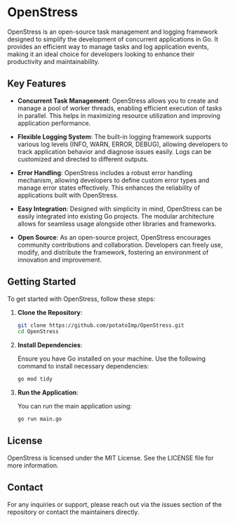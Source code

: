 # OpenStress

OpenStress is an open-source task management and logging framework designed to simplify the development of concurrent applications in Go. It provides an efficient way to manage tasks and log application events, making it an ideal choice for developers looking to enhance their productivity and maintainability.

## Key Features

- **Concurrent Task Management**: OpenStress allows you to create and manage a pool of worker threads, enabling efficient execution of tasks in parallel. This helps in maximizing resource utilization and improving application performance.

- **Flexible Logging System**: The built-in logging framework supports various log levels (INFO, WARN, ERROR, DEBUG), allowing developers to track application behavior and diagnose issues easily. Logs can be customized and directed to different outputs.

- **Error Handling**: OpenStress includes a robust error handling mechanism, allowing developers to define custom error types and manage error states effectively. This enhances the reliability of applications built with OpenStress.

- **Easy Integration**: Designed with simplicity in mind, OpenStress can be easily integrated into existing Go projects. The modular architecture allows for seamless usage alongside other libraries and frameworks.

- **Open Source**: As an open-source project, OpenStress encourages community contributions and collaboration. Developers can freely use, modify, and distribute the framework, fostering an environment of innovation and improvement.

## Getting Started

To get started with OpenStress, follow these steps:

1. **Clone the Repository**:
   ```bash
   git clone https://github.com/potatoImp/OpenStress.git
   cd OpenStress
2. **Install Dependencies**:

   Ensure you have Go installed on your machine. Use the following command to install necessary dependencies:
   ```bash
   go mod tidy
4. **Run the Application**:
  
   You can run the main application using:
   ```bash
   go run main.go

## License
OpenStress is licensed under the MIT License. See the LICENSE file for more information.

## Contact
For any inquiries or support, please reach out via the issues section of the repository or contact the maintainers directly.


